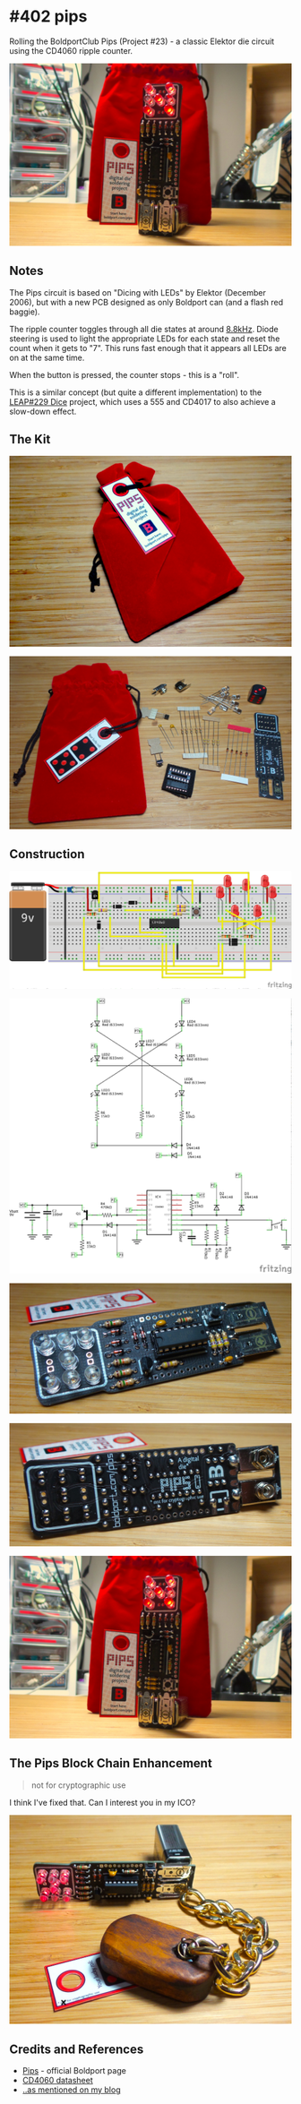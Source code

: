 # #402 pips

Rolling the BoldportClub Pips (Project #23) - a classic Elektor die circuit using the CD4060 ripple counter.

![Build](./assets/pips_build.jpg?raw=true)

## Notes

The Pips circuit is based on "Dicing with LEDs" by Elektor (December 2006),
but with a new PCB designed as only Boldport can (and a flash red baggie).

The ripple counter toggles through all die states at around [8.8kHz](https://www.wolframalpha.com/input/?i=1+%2F+(2.2+*+(470k%CE%A9*470k%CE%A9)%2F(470k%CE%A9%2B470k%CE%A9)+*+220pF)). Diode steering is used to light the appropriate LEDs for each state and reset the count when it gets to "7".
This runs fast enough that it appears all LEDs are on at the same time.

When the button is pressed, the counter stops - this is a "roll".

This is a similar concept (but quite a different implementation) to the
[LEAP#229 Dice](../../Electronics101/555Timer/Dice) project, which uses a 555 and CD4017 to also achieve a slow-down effect.

## The Kit

![pips_arrives](./assets/pips_arrives.jpg?raw=true)

![pips_kit_parts](./assets/pips_kit_parts.jpg?raw=true)

## Construction

![Breadboard](./assets/pips_bb.jpg?raw=true)

![Schematic](./assets/pips_schematic.jpg?raw=true)

![pips_build_front](./assets/pips_build_front.jpg?raw=true)

![pips_build_rear](./assets/pips_build_rear.jpg?raw=true)

![Build](./assets/pips_build.jpg?raw=true)

## The Pips Block Chain Enhancement

> not for cryptographic use

I think I've fixed that. Can I interest you in my ICO?

![Build](./assets/pips_ico.jpg?raw=true)

## Credits and References

* [Pips](https://www.boldport.com/products/pips) - official Boldport page
* [CD4060 datasheet](https://www.futurlec.com/4000Series/CD4060.shtml)
* [..as mentioned on my blog](https://blog.tardate.com/2018/07/leap402-rolling-with-the-boldportclub-pips.html)
